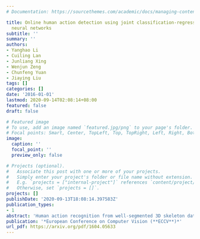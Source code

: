 ```yaml
---
# Documentation: https://sourcethemes.com/academic/docs/managing-content/

title: Online human action detection using joint classification-regression recurrent
  neural networks
subtitle: ''
summary: ''
authors:
- Yanghao Li
- Cuiling Lan
- Junliang Xing
- Wenjun Zeng
- Chunfeng Yuan
- Jiaying Liu
tags: []
categories: []
date: '2016-01-01'
lastmod: 2020-09-14T02:08:14+08:00
featured: false
draft: false

# Featured image
# To use, add an image named `featured.jpg/png` to your page's folder.
# Focal points: Smart, Center, TopLeft, Top, TopRight, Left, Right, BottomLeft, Bottom, BottomRight.
image:
  caption: ''
  focal_point: ''
  preview_only: false

# Projects (optional).
#   Associate this post with one or more of your projects.
#   Simply enter your project's folder or file name without extension.
#   E.g. `projects = ["internal-project"]` references `content/project/deep-learning/index.md`.
#   Otherwise, set `projects = []`.
projects: []
publishDate: '2020-09-13T18:08:14.397583Z'
publication_types:
- 1
abstract: 'Human action recognition from well-segmented 3D skeleton data has been intensively studied and has been attracting an increasing attention. Online action detection goes one step further and is more challenging, which identifies the action type and localizes the action positions on the fly from the untrimmed stream data. In this paper, we study the problem of online action detection from streaming skeleton data. We propose a multi-task end-to-end Joint Classification-Regression Recurrent Neural Network to better explore the action type and temporal localization information. By employing a joint classification and regression optimization objective, this network is capable of automatically localizing the start and end points of actions more accurately. Specifically, by leveraging the merits of the deep Long Short-Term Memory (LSTM) subnetwork, the proposed model automatically captures the complex long-range temporal dynamics, which naturally avoids the typical sliding window design and thus ensures high computational efficiency. Furthermore, the subtask of regression optimization provides the ability to forecast the action prior to its occurrence. To evaluate our proposed model, we build a large streaming video dataset with annotations. Experimental results on our dataset and the public G3D dataset both demonstrate very promising performance of our scheme.'
publication: '*European Conference on Computer Vision (**ECCV**)*'
url_pdf: https://arxiv.org/pdf/1604.05633
---
```

